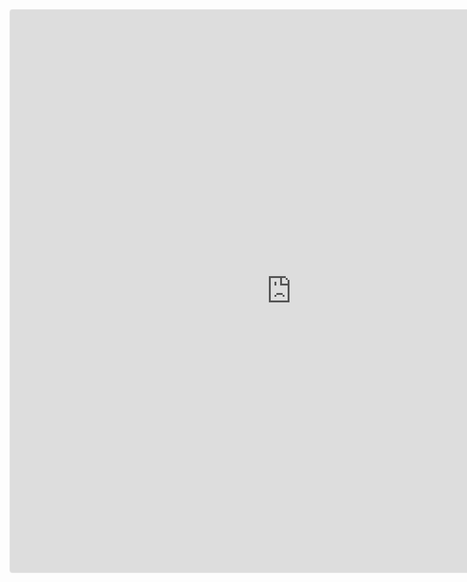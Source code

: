 <iframe src="https://www.geogebra.org/calculator/qkbkgchb?embed" width="900" height="900" allowfullscreen style="border: 1px solid #e4e4e4;border-radius: 4px;" frameborder="0"></iframe>



